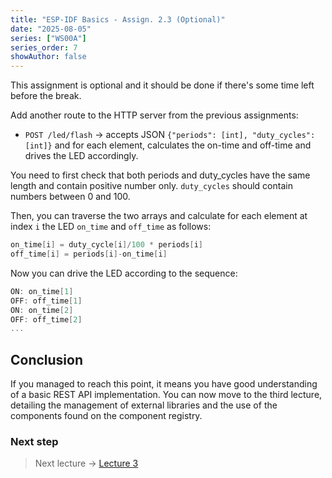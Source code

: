 ```yaml
---
title: "ESP-IDF Basics - Assign. 2.3 (Optional)"
date: "2025-08-05"
series: ["WS00A"]
series_order: 7
showAuthor: false
---
```


This assignment is optional and it should be done if there's some time left before the break.

Add another route to the HTTP server from the previous assignments:

- `POST /led/flash` &rarr; accepts JSON `{"periods": [int], "duty_cycles": [int]}` and for each element, calculates the on-time and off-time and drives the LED accordingly.

You need to first check that both periods and duty_cycles have the same length and contain positive number only. `duty_cycles` should contain numbers between 0 and 100.

Then, you can traverse the two arrays and calculate for each element at index `i` the LED `on_time` and `off_time` as follows:
```c
on_time[i] = duty_cycle[i]/100 * periods[i]
off_time[i] = periods[i]-on_time[i]
````

Now you can drive the LED according to the sequence:
```c
ON: on_time[1]
OFF: off_time[1]
ON: on_time[2]
OFF: off_time[2]
...
```

## Conclusion

If you managed to reach this point, it means you have good understanding of a basic REST API implementation. You can now move to the third lecture, detailing the management of external libraries and the use of the components found on the component registry.

### Next step
> Next lecture &rarr; [Lecture 3](lecture-3/)
